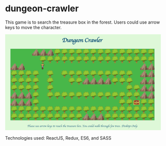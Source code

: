 # dungeon-crawler
This game is to search the treasure box in the forest. Users could use arrow keys to move the character.

![](https://github.com/eleganthtml/dungeon-crawler/blob/master/public/tiles/dungeon-crawler.png)

Technologies used: 
ReactJS, Redux, ES6, and SASS
